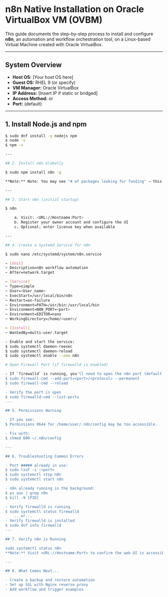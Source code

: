 # n8n Native Installation on Oracle VirtualBox VM (OVBM)

This guide documents the step-by-step process to install and configure **n8n**, an automation and workflow orchestration tool, on a Linux-based Virtual Machine created with Oracle VirtualBox.

---

## System Overview

- **Host OS:** [Your host OS here]
- **Guest OS:** RHEL 9 (or specify)
- **VM Manager:** Oracle VirtualBox
- **IP Address:** [Insert IP if static or bridged]
- **Access Method:** <hostname> or <ssh>
- **Port:** <port> (default)

---

## 1. Install Node.js and npm

```bash
$ sudo dnf install -y nodejs npm
$ node -v
$ npm -v

---

## 2. Install n8n Globally

$ sudo npm install n8n -g

**Note:** Note: You may see "# of packages looking for funding" — this is expected for open source packages managed via npm.

---

## 3. Start n8n (initial startup)

$ n8n

	a. Visit: <URL://Hostname:Port>
	b. Register your owner account and configure the UI
	c. Optional: enter license key when available

---

## 4. Create a Systemd Service for n8n

$ sudo nano /etc/systemd/system/n8n.service

~ [Unit]
~ Description=n8n workflow automation
~ After=network.target

~ [Service]
~ Type=simple
~ User=<User_name>
~ ExecStart=/usr/local/bin/n8n
~ Restart=on-failure
~ Environment=PATH=/usr/bin:/usr/local/bin
~ Environment=N8N_PORT=<port>
~ Environment=EDITOR=nano
~ WorkingDirectory=/home/<user>/

~ [Install]
~ WantedBy=multi-user.target

- Enable and start the service:
$ sudo systemctl daemon-reexec
$ sudo systemctl daemon-reload
$ sudo systemctl enable --now n8n

# Open Firewall Port (if firewalld is enabled)

- If `firewalld` is running, you'll need to open the n8n port (default: <port>):
$ sudo firewall-cmd --add-port=<port>/<protocol> --permanent
$ sudo firewall-cmd --reload

- Verify the port is open
$ sudo firewalld-cmd --list-ports
---

## 5. Permissions Warning

- If you see:
$ Permissions 0644 for /home/user/.n8n/config may be too accessible.

- Fix with:
$ chmod 600 ~/.n8n/config

---

## 6. Troubleshooting Common Errors

- Port ##### already in use:
$ sudo lsof -i :<port>
$ sudo systemctl stop n8n
$ sudo systemctl start n8n

- n8n already running in the background:
$ ps aux | grep n8n
$ kill -9 [PID]

- Verify firewalld is running
$ sudo systemctl status firewalld
	...or...
- Verify firewalld is installed
$ sudo dnf info firewalld
---

## 7. Verify n8n is Running

sudo systemctl status n8n
**Note:** Visit <URL://Hostname:Port> to confirm the web UI is accessible

---

## 8. What Comes Next...

- Create a backup and restore automation
- Set up SSL with Nginx reverse proxy
- Add workflow and trigger examples
